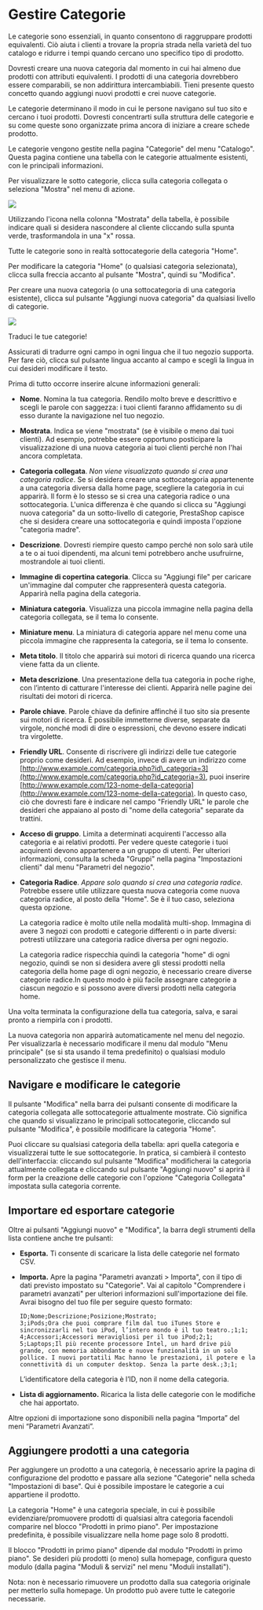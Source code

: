 # Gestire Categorie

Le categorie sono essenziali, in quanto consentono di raggruppare prodotti equivalenti. Ciò aiuta i clienti a trovare la propria strada nella varietà del tuo catalogo e ridurre i tempi quando cercano uno specifico tipo di prodotto.

Dovresti creare una nuova categoria dal momento in cui hai almeno due prodotti con attributi equivalenti. I prodotti di una categoria dovrebbero essere comparabili, se non addirittura intercambiabili. Tieni presente questo concetto quando aggiungi nuovi prodotti e crei nuove categorie.

Le categorie determinano il modo in cui le persone navigano sul tuo sito e cercano i tuoi prodotti. Dovresti concentrarti sulla struttura delle categorie e su come queste sono organizzate prima ancora di iniziare a creare schede prodotto.

Le categorie vengono gestite nella pagina "Categorie" del menu "Catalogo". Questa pagina contiene una tabella con le categorie attualmente esistenti, con le principali informazioni.

Per visualizzare le sotto categorie, clicca sulla categoria collegata o seleziona "Mostra" nel menu di azione.

![](../../../.gitbook/assets/54267175.png)

Utilizzando l'icona nella colonna "Mostrata" della tabella, è possibile indicare quali si desidera nascondere al cliente cliccando sulla spunta verde, trasformandola in una "x" rossa.

Tutte le categorie sono in realtà sottocategorie della categoria "Home".

Per modificare la categoria "Home" \(o qualsiasi categoria selezionata\), clicca sulla freccia accanto al pulsante "Mostra", quindi su "Modifica".

Per creare una nuova categoria \(o una sottocategoria di una categoria esistente\), clicca sul pulsante "Aggiungi nuova categoria" da qualsiasi livello di categorie.

![](../../../.gitbook/assets/54267176.png)

Traduci le tue categorie!

Assicurati di tradurre ogni campo in ogni lingua che il tuo negozio supporta. Per fare ciò, clicca sul pulsante lingua accanto al campo e scegli la lingua in cui desideri modificare il testo.

Prima di tutto occorre inserire alcune informazioni generali:

* **Nome**. Nomina la tua categoria. Rendilo molto breve e descrittivo e scegli le parole con saggezza: i tuoi clienti faranno affidamento su di esso durante la navigazione nel tuo negozio.
* **Mostrata**. Indica se viene "mostrata" \(se è visibile o meno dai tuoi clienti\). Ad esempio, potrebbe essere opportuno posticipare la visualizzazione di una nuova categoria ai tuoi clienti perché non l'hai ancora completata.
* **Categoria collegata**. _Non viene visualizzato quando si crea una categoria radice_. Se si desidera creare una sottocategoria appartenente a una categoria diversa dalla home page, scegliere la categoria in cui apparirà. Il form è lo stesso se si crea una categoria radice o una sottocategoria. L'unica differenza è che quando si clicca su "Aggiungi nuova categoria" da un sotto-livello di categorie, PrestaShop capisce che si desidera creare una sottocategoria e quindi imposta l'opzione "categoria madre".
* **Descrizione**. Dovresti riempire questo campo perché non solo sarà utile a te o ai tuoi dipendenti, ma alcuni temi potrebbero anche usufruirne, mostrandole ai tuoi clienti.
* **Immagine di copertina categoria**. Clicca su "Aggiungi file" per caricare un'immagine dal computer che rappresenterà questa categoria. Apparirà nella pagina della categoria.
* **Miniatura categoria**. Visualizza una piccola immagine nella pagina della categoria collegata, se il tema lo consente.
* **Miniature menu**. La miniatura di categoria appare nel menu come una piccola immagine che rappresenta la categoria, se il tema lo consente.
* **Meta titolo**. Il titolo che apparirà sui motori di ricerca quando una ricerca viene fatta da un cliente. 
* **Meta descrizione**. Una presentazione della tua categoria in poche righe, con l’intento di catturare l'interesse dei clienti. Apparirà nelle pagine dei risultati dei motori di ricerca.
* **Parole chiave**. Parole chiave da definire affinché il tuo sito sia presente sui motori di ricerca. È possibile immetterne diverse, separate da virgole, nonché modi di dire o espressioni, che devono essere indicati tra virgolette.
* **Friendly URL**. Consente di riscrivere gli indirizzi delle tue categorie proprio come desideri. Ad esempio, invece di avere un indirizzo come [http://www.example.com/categoria.php?id\_categoria=3](http://www.example.com/categoria.php?id_categoria=3), puoi inserire [http://www.example.com/123-nome-della-categoria](http://www.example.com/123-nome-della-categoria). In questo caso, ciò che dovresti fare è indicare nel campo "Friendly URL" le parole che desideri che appaiano al posto di "nome della categoria" separate da trattini.
* **Acceso di gruppo**. Limita a determinati acquirenti l'accesso alla categoria e ai relativi prodotti. Per vedere queste categorie i tuoi acquirenti devono appartenere a un gruppo di utenti. Per ulteriori informazioni, consulta la scheda "Gruppi" nella pagina "Impostazioni clienti" dal menu "Parametri del negozio".
* **Categoria Radice**. _Appare solo quando si crea una categoria radice._ Potrebbe essere utile utilizzare questa nuova categoria come nuova categoria radice, al posto della "Home". Se è il tuo caso, seleziona questa opzione.

  La categoria radice è molto utile nella modalità multi-shop. Immagina di avere 3 negozi con prodotti e categorie differenti o in parte diversi: potresti utilizzare una categoria radice diversa per ogni negozio.

  La categoria radice rispecchia quindi la categoria "home" di ogni negozio, quindi se non si desidera avere gli stessi prodotti nella categoria della home page di ogni negozio, è necessario creare diverse categorie radice.In questo modo è più facile assegnare categorie a ciascun negozio e si possono avere diversi prodotti nella categoria home.

Una volta terminata la configurazione della tua categoria, salva, e sarai pronto a riempirla con i prodotti.   

La nuova categoria non apparirà automaticamente nel menu del negozio. Per visualizzarla è necessario modificare il menu dal modulo "Menu principale" \(se si sta usando il tema predefinito\) o qualsiasi modulo personalizzato che gestisce il menu.

## Navigare e modificare le categorie  <a id="GestireCategorie-Navigareemodificarelecategorie"></a>

Il pulsante "Modifica" nella barra dei pulsanti consente di modificare la categoria collegata alle sottocategorie attualmente mostrate. Ciò significa che quando si visualizzano le principali sottocategorie, cliccando sul pulsante "Modifica", è possibile modificare la categoria "Home".

Puoi cliccare su qualsiasi categoria della tabella: apri quella categoria e visualizzerai tutte le sue sottocategorie. In pratica, si cambierà il contesto dell'interfaccia: cliccando sul pulsante "Modifica" modificherai la categoria attualmente collegata e cliccando sul pulsante "Aggiungi nuovo" si aprirà il form per la creazione delle categorie con l'opzione "Categoria Collegata" impostata sulla categoria corrente.

## Importare ed esportare categorie <a id="GestireCategorie-Importareedesportarecategorie"></a>

Oltre ai pulsanti "Aggiungi nuovo" e "Modifica", la barra degli strumenti della lista contiene anche tre pulsanti:

* **Esporta.** Ti consente di scaricare la lista delle categorie nel formato CSV.
* **Importa.** Apre la pagina "Parametri avanzati &gt; Importa", con il tipo di dati previsto impostato su "Categorie". Vai al capitolo "Comprendere i parametri avanzati" per ulteriori informazioni sull'importazione dei file.   
  Avrai bisogno del tuo file per seguire questo formato:

  ```text
  ID;Nome;Descrizione;Posizione;Mostrato;
  3;iPods;Ora che puoi comprare film dal tuo iTunes Store e sincronizzarli nel tuo iPod, l’intero mondo è il tuo teatro.;1;1;
  4;Accessori;Accessori meravigliosi per il tuo iPod;2;1;
  5;Laptops;Il più recente processore Intel, un hard drive più grande, con memoria abbondante e nuove funzionalità in un solo pollice. I nuovi portatili Mac hanno le prestazioni, il potere e la connettività di un computer desktop. Senza la parte desk.;3;1;
  ```

  L’identificatore della categoria è l’ID, non il nome della categoria.

* **Lista di aggiornamento.** Ricarica la lista delle categorie con le modifiche che hai apportato.

Altre opzioni di importazione sono disponibili nella pagina “Importa” del meni “Parametri Avanzati”.

## Aggiungere prodotti a una categoria  <a id="GestireCategorie-Aggiungereprodottiaunacategoria"></a>

Per aggiungere un prodotto a una categoria, è necessario aprire la pagina di configurazione del prodotto e passare alla sezione "Categorie" nella scheda "Impostazioni di base". Qui è possibile impostare le categorie a cui appartiene il prodotto.

La categoria "Home" è una categoria speciale, in cui è possibile evidenziare/promuovere prodotti di qualsiasi altra categoria facendoli comparire nel blocco "Prodotti in primo piano". Per impostazione predefinita, è possibile visualizzare nella home page solo 8 prodotti.

Il blocco "Prodotti in primo piano" dipende dal modulo "Prodotti in primo piano". Se desideri più prodotti \(o meno\) sulla homepage, configura questo modulo \(dalla pagina "Moduli & servizi" nel menu "Moduli installati"\).

Nota: non è necessario rimuovere un prodotto dalla sua categoria originale per metterlo sulla homepage. Un prodotto può avere tutte le categorie necessarie.


